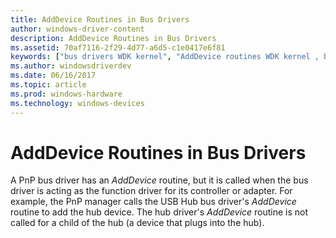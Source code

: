 ```yaml
---
title: AddDevice Routines in Bus Drivers
author: windows-driver-content
description: AddDevice Routines in Bus Drivers
ms.assetid: 70af7116-2f29-4d77-a6d5-c1e0417e6f81
keywords: ["bus drivers WDK kernel", "AddDevice routines WDK kernel , bus drivers"]
ms.author: windowsdriverdev
ms.date: 06/16/2017
ms.topic: article
ms.prod: windows-hardware
ms.technology: windows-devices
---
```


# AddDevice Routines in Bus Drivers





A PnP bus driver has an *AddDevice* routine, but it is called when the bus driver is acting as the function driver for its controller or adapter. For example, the PnP manager calls the USB Hub bus driver's *AddDevice* routine to add the hub device. The hub driver's *AddDevice* routine is not called for a child of the hub (a device that plugs into the hub).

 

 




